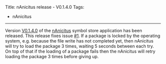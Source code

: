 Title: nAnicitus release - V0.1.4.0
Tags:
  - nAnicitus
---

Version [V0.1.4.0](https://github.com/pvandervelde/nAnicitus/releases/tag/V0.1.4.0) of the
[nAnicitus](/projects/nanicitus.html) symbol store application has been released. This release fixes
issue [#1](https://github.com/pvandervelde/nAnicitus/issues/1). If a package is locked by the operating
system, e.g. because the file write has not completed yet, then nAnicitus will try to load the package
3 times, waiting 5 seconds between each try. On top of that if the loading of a package fails then
the nAnicitus will retry loading the package 3 times before giving up.

